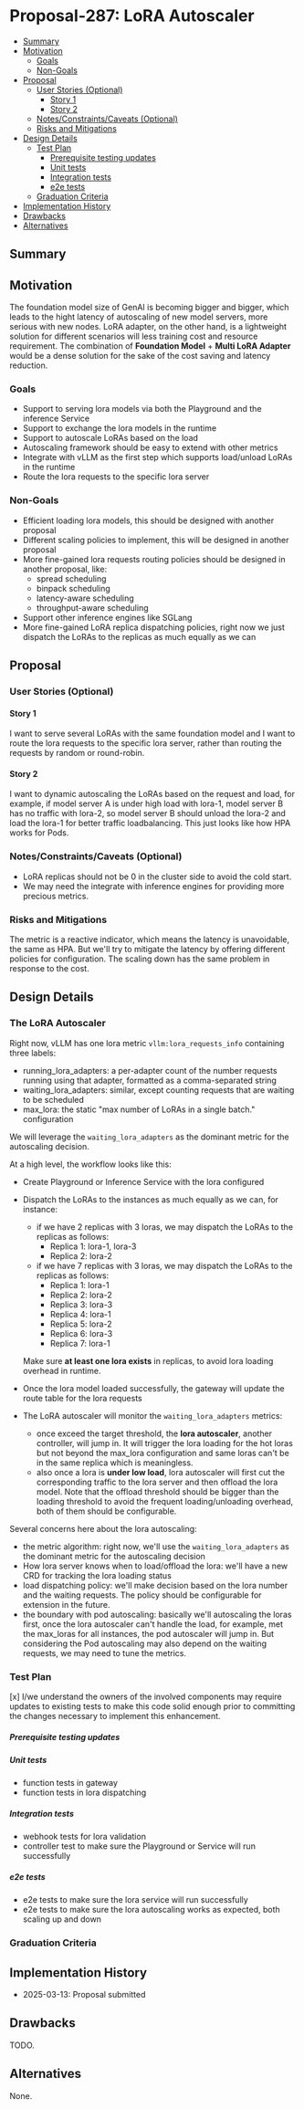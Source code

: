 # Proposal-287: LoRA Autoscaler

<!--
This is the title of your Proposal. Keep it short, simple, and descriptive. A good
title can help communicate what the Proposal is and should be considered as part of
any review.
-->

<!--
A table of contents is helpful for quickly jumping to sections of a Proposal and for
highlighting any additional information provided beyond the standard Proposal
template.

Ensure the TOC is wrapped with
  <code>&lt;!-- toc --&rt;&lt;!-- /toc --&rt;</code>
tags, and then generate with `hack/update-toc.sh`.
-->

<!-- toc -->
- [Summary](#summary)
- [Motivation](#motivation)
  - [Goals](#goals)
  - [Non-Goals](#non-goals)
- [Proposal](#proposal)
  - [User Stories (Optional)](#user-stories-optional)
    - [Story 1](#story-1)
    - [Story 2](#story-2)
  - [Notes/Constraints/Caveats (Optional)](#notesconstraintscaveats-optional)
  - [Risks and Mitigations](#risks-and-mitigations)
- [Design Details](#design-details)
  - [Test Plan](#test-plan)
      - [Prerequisite testing updates](#prerequisite-testing-updates)
      - [Unit tests](#unit-tests)
      - [Integration tests](#integration-tests)
      - [e2e tests](#e2e-tests)
  - [Graduation Criteria](#graduation-criteria)
- [Implementation History](#implementation-history)
- [Drawbacks](#drawbacks)
- [Alternatives](#alternatives)
<!-- /toc -->

## Summary

<!--
This section is incredibly important for producing high-quality, user-focused
documentation such as release notes or a development roadmap. It should be
possible to collect this information before implementation begins, in order to
avoid requiring implementors to split their attention between writing release
notes and implementing the feature itself. Proposal editors and SIG Docs
should help to ensure that the tone and content of the `Summary` section is
useful for a wide audience.

A good summary is probably at least a paragraph in length.

Both in this section and below, follow the guidelines of the [documentation
style guide]. In particular, wrap lines to a reasonable length, to make it
easier for reviewers to cite specific portions, and to minimize diff churn on
updates.

[documentation style guide]: https://github.com/kubernetes/community/blob/master/contributors/guide/style-guide.md
-->

## Motivation

<!--
This section is for explicitly listing the motivation, goals, and non-goals of
this Proposal.  Describe why the change is important and the benefits to users. The
motivation section can optionally provide links to [experience reports] to
demonstrate the interest in a Proposal within the wider Kubernetes community.

[experience reports]: https://github.com/golang/go/wiki/ExperienceReports
-->

The foundation model size of GenAI is becoming bigger and bigger, which leads to the hight latency of autoscaling
of new model servers, more serious with new nodes. LoRA adapter, on the other hand, is a lightweight solution for
different scenarios will less training cost and resource requirement. The combination of **Foundation Model** + **Multi LoRA Adapter**
would be a dense solution for the sake of the cost saving and latency reduction.

### Goals

<!--
List the specific goals of the Proposal. What is it trying to achieve? How will we
know that this has succeeded?
-->

- Support to serving lora models via both the Playground and the inference Service
- Support to exchange the lora models in the runtime
- Support to autoscale LoRAs based on the load
- Autoscaling framework should be easy to extend with other metrics
- Integrate with vLLM as the first step which supports load/unload LoRAs in the runtime
- Route the lora requests to the specific lora server

### Non-Goals

<!--
What is out of scope for this Proposal? Listing non-goals helps to focus discussion
and make progress.
-->

- Efficient loading lora models, this should be designed with another proposal
- Different scaling policies to implement, this will be designed in another proposal
- More fine-gained lora requests routing policies should be designed in another proposal, like:
  - spread scheduling
  - binpack scheduling
  - latency-aware scheduling
  - throughput-aware scheduling
- Support other inference engines like SGLang
- More fine-gained LoRA replica dispatching policies, right now we just dispatch the LoRAs to the replicas
  as much equally as we can

## Proposal

<!--
This is where we get down to the specifics of what the proposal actually is.
This should have enough detail that reviewers can understand exactly what
you're proposing, but should not include things like API designs or
implementation. What is the desired outcome and how do we measure success?.
The "Design Details" section below is for the real
nitty-gritty.
-->

### User Stories (Optional)

<!--
Detail the things that people will be able to do if this Proposal is implemented.
Include as much detail as possible so that people can understand the "how" of
the system. The goal here is to make this feel real for users without getting
bogged down.
-->

#### Story 1

I want to serve several LoRAs with the same foundation model and I want to route the lora requests to the specific lora server,
rather than routing the requests by random or round-robin.

#### Story 2

I want to dynamic autoscaling the LoRAs based on the request and load, for example, if model server A is under high load with lora-1,
model server B has no traffic with lora-2, so model server B should unload the lora-2 and load the lora-1 for better traffic loadbalancing.
This just looks like how HPA works for Pods.

### Notes/Constraints/Caveats (Optional)

<!--
What are the caveats to the proposal?
What are some important details that didn't come across above?
Go in to as much detail as necessary here.
This might be a good place to talk about core concepts and how they relate.
-->

- LoRA replicas should not be 0 in the cluster side to avoid the cold start.
- We may need the integrate with inference engines for providing more precious metrics.

### Risks and Mitigations

<!--
What are the risks of this proposal, and how do we mitigate? Think broadly.
For example, consider both security and how this will impact the larger
Kubernetes ecosystem.

How will security be reviewed, and by whom?

How will UX be reviewed, and by whom?

Consider including folks who also work outside the SIG or subproject.
-->

The metric is a reactive indicator, which means the latency is unavoidable, the same as HPA. But we'll try to mitigate the
latency by offering different policies for configuration. The scaling down has the same problem in response to the cost.

## Design Details

<!--
This section should contain enough information that the specifics of your
change are understandable. This may include API specs (though not always
required) or even code snippets. If there's any ambiguity about HOW your
proposal will be implemented, this is the place to discuss them.
-->

### The LoRA Autoscaler

Right now, vLLM has one lora metric `vllm:lora_requests_info` containing three labels:

- running_lora_adapters: a per-adapter count of the number requests running using that adapter, formatted as a comma-separated string
- waiting_lora_adapters: similar, except counting requests that are waiting to be scheduled
- max_lora: the static "max number of LoRAs in a single batch." configuration

We will leverage the `waiting_lora_adapters` as the dominant metric for the autoscaling decision.

At a high level, the workflow looks like this:

- Create Playground or Inference Service with the lora configured
- Dispatch the LoRAs to the instances as much equally as we can, for instance:
  - if we have 2 replicas with 3 loras, we may dispatch the LoRAs to the replicas as follows:
    - Replica 1: lora-1, lora-3
    - Replica 2: lora-2
  - if we have 7 replicas with 3 loras, we may dispatch the LoRAs to the replicas as follows:
    - Replica 1: lora-1
    - Replica 2: lora-2
    - Replica 3: lora-3
    - Replica 4: lora-1
    - Replica 5: lora-2
    - Replica 6: lora-3
    - Replica 7: lora-1

  Make sure **at least one lora exists** in replicas, to avoid lora loading overhead in runtime.
- Once the lora model loaded successfully, the gateway will update the route table for the lora requests
- The LoRA autoscaler will monitor the `waiting_lora_adapters` metrics:

  - once exceed the target threshold, the **lora autoscaler**, another controller, will jump in. It will trigger the lora loading for the hot loras but not beyond the max_lora configuration and same loras can't be in the same replica which is meaningless.
  - also once a lora is **under low load**, lora autoscaler will first cut the corresponding traffic to the lora server and then offload the lora model. Note that the offload threshold should be bigger than the loading threshold to avoid the frequent loading/unloading overhead, both of them should be configurable.

Several concerns here about the lora autoscaling:

  - the metric algorithm: right now, we'll use the `waiting_lora_adapters` as the dominant metric for the autoscaling decision
  - How lora server knows when to load/offload the lora: we'll have a new CRD for tracking the lora loading status
  - load dispatching policy: we'll make decision based on the lora number and the waiting requests. The policy should be configurable for extension in the future.
  - the boundary with pod autoscaling: basically we'll autoscaling the loras first, once the lora autoscaler can't handle the load, for example, met the max_loras for all instances, the pod autoscaler will jump in. But considering the Pod autoscaling may also depend on the waiting requests, we may need to tune the metrics.

### Test Plan

<!--
**Note:** *Not required until targeted at a release.*
The goal is to ensure that we don't accept enhancements with inadequate testing.

All code is expected to have adequate tests (eventually with coverage
expectations). Please adhere to the [Kubernetes testing guidelines][testing-guidelines]
when drafting this test plan.

[testing-guidelines]: https://git.k8s.io/community/contributors/devel/sig-testing/testing.md
-->

[x] I/we understand the owners of the involved components may require updates to
existing tests to make this code solid enough prior to committing the changes necessary
to implement this enhancement.

##### Prerequisite testing updates

<!--
Based on reviewers feedback describe what additional tests need to be added prior
implementing this enhancement to ensure the enhancements have also solid foundations.
-->

##### Unit tests

<!--
In principle every added code should have complete unit test coverage, so providing
the exact set of tests will not bring additional value.
However, if complete unit test coverage is not possible, explain the reason of it
together with explanation why this is acceptable.
-->

<!--
Additionally, for Alpha try to enumerate the core package you will be touching
to implement this enhancement and provide the current unit coverage for those
in the form of:
- <package>: <date> - <current test coverage>
The data can be easily read from:
https://testgrid.k8s.io/sig-testing-canaries#ci-kubernetes-coverage-unit

This can inform certain test coverage improvements that we want to do before
extending the production code to implement this enhancement.
-->

- function tests in gateway
- function tests in lora dispatching

##### Integration tests

<!--
Integration tests are contained in k8s.io/kubernetes/test/integration.
Integration tests allow control of the configuration parameters used to start the binaries under test.
This is different from e2e tests which do not allow configuration of parameters.
Doing this allows testing non-default options and multiple different and potentially conflicting command line options.
-->

<!--
This question should be filled when targeting a release.
For Alpha, describe what tests will be added to ensure proper quality of the enhancement.

For Beta and GA, add links to added tests together with links to k8s-triage for those tests:
https://storage.googleapis.com/k8s-triage/index.html
-->

- webhook tests for lora validation
- controller test to make sure the Playground or Service will run successfully

##### e2e tests

<!--
This question should be filled when targeting a release.
For Alpha, describe what tests will be added to ensure proper quality of the enhancement.

For Beta and GA, add links to added tests together with links to k8s-triage for those tests:
https://storage.googleapis.com/k8s-triage/index.html

We expect no non-infra related flakes in the last month as a GA graduation criteria.
-->

- e2e tests to make sure the lora service will run successfully
- e2e tests to make sure the lora autoscaling works as expected, both scaling up and down

### Graduation Criteria

<!--

Clearly define what it means for the feature to be implemented and
considered stable.

If the feature you are introducing has high complexity, consider adding graduation
milestones with these graduation criteria:
- [Maturity levels (`alpha`, `beta`, `stable`)][maturity-levels]
- [Feature gate][feature gate] lifecycle
- [Deprecation policy][deprecation-policy]

[feature gate]: https://git.k8s.io/community/contributors/devel/sig-architecture/feature-gates.md
[maturity-levels]: https://git.k8s.io/community/contributors/devel/sig-architecture/api_changes.md#alpha-beta-and-stable-versions
[deprecation-policy]: https://kubernetes.io/docs/reference/using-api/deprecation-policy/
-->

## Implementation History

<!--
Major milestones in the lifecycle of a Proposal should be tracked in this section.
Major milestones might include:
- the `Summary` and `Motivation` sections being merged, signaling SIG acceptance
- the `Proposal` section being merged, signaling agreement on a proposed design
- the date implementation started
- the first Kubernetes release where an initial version of the Proposal was available
- the version of Kubernetes where the Proposal graduated to general availability
- when the Proposal was retired or superseded
-->

- 2025-03-13: Proposal submitted

## Drawbacks

<!--
Why should this Proposal _not_ be implemented?
-->

TODO.

## Alternatives

<!--
What other approaches did you consider, and why did you rule them out? These do
not need to be as detailed as the proposal, but should include enough
information to express the idea and why it was not acceptable.
-->

None.